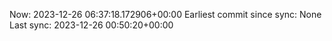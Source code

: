 Now: 2023-12-26 06:37:18.172906+00:00 Earliest commit since sync: None Last sync: 2023-12-26 00:50:20+00:00
